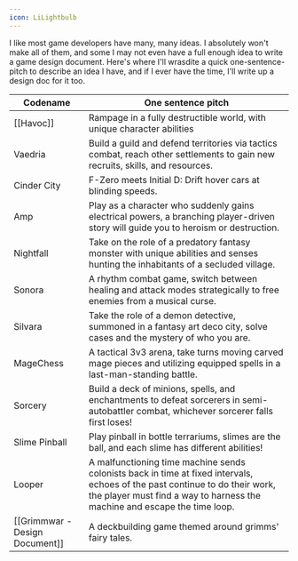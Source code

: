 ```yaml
---
icon: LiLightbulb
---
```

I like most game developers have many, many ideas. I absolutely won't make all of them, and some I may not even have a full enough idea to write a game design document. Here's where I'll wrasdite a quick one-sentence-pitch to describe an idea I have, and if I ever have the time, I'll write up a design doc for it too.

| Codename                       | One sentence pitch                                                                                                                                                                                       |
| ------------------------------ | -------------------------------------------------------------------------------------------------------------------------------------------------------------------------------------------------------- |
| [[Havoc]]                      | Rampage in a fully destructible world, with unique character abilities                                                                                                                                   |
| Vaedria                        | Build a guild and defend territories via tactics combat, reach other settlements to gain new recruits, skills, and resources.                                                                            |
| Cinder City                    | F-Zero meets Initial D: Drift hover cars at blinding speeds.                                                                                                                                             |
| Amp                            | Play as a character who suddenly gains electrical powers, a branching player-driven story will guide you to heroism or destruction.                                                                      |
| Nightfall                      | Take on the role of a predatory fantasy monster with unique abilities and senses hunting the inhabitants of a secluded village.                                                                          |
| Sonora                         | A rhythm combat game, switch between healing and attack modes strategically to free enemies from a musical curse.                                                                                        |
| Silvara                        | Take the role of a demon detective, summoned in a fantasy art deco city, solve cases and the mystery of who you are.                                                                                     |
| MageChess                      | A tactical 3v3 arena, take turns moving carved mage pieces and utilizing equipped spells in a last-man-standing battle.                                                                                  |
| Sorcery                        | Build a deck of minions, spells, and enchantments to defeat sorcerers in semi-autobattler combat, whichever sorcerer falls first loses!                                                                  |
| Slime Pinball                  | Play pinball in bottle terrariums, slimes are the ball, and each slime has different abilities!                                                                                                          |
| Looper                         | A malfunctioning time machine sends colonists back in time at fixed intervals, echoes of the past continue to do their work, the player must find a way to harness the machine and escape the time loop. |
| [[Grimmwar - Design Document]] | A deckbuilding game themed around grimms' fairy tales.                                                                                                                                                   |

